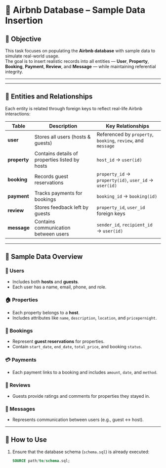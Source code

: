 # 🏡 Airbnb Database – Sample Data Insertion

## 🎯 Objective
This task focuses on populating the **Airbnb database** with sample data to simulate real-world usage.  
The goal is to insert realistic records into all entities — **User**, **Property**, **Booking**, **Payment**, **Review**, and **Message** — while maintaining referential integrity.

---


---

## 🧱 Entities and Relationships
Each entity is related through foreign keys to reflect real-life Airbnb interactions:

| Table | Description | Key Relationships |
|--------|--------------|------------------|
| **user** | Stores all users (hosts & guests) | Referenced by `property`, `booking`, `review`, and `message` |
| **property** | Contains details of properties listed by hosts | `host_id` → `user(id)` |
| **booking** | Records guest reservations | `property_id` → `property(id)`, `user_id` → `user(id)` |
| **payment** | Tracks payments for bookings | `booking_id` → `booking(id)` |
| **review** | Stores feedback left by guests | `property_id`, `user_id` foreign keys |
| **message** | Contains communication between users | `sender_id`, `recipient_id` → `user(id)` |

---

## 🧩 Sample Data Overview

### 👤 Users
- Includes both **hosts** and **guests**.  
- Each user has a name, email, phone, and role.  

### 🏠 Properties
- Each property belongs to a **host**.  
- Includes attributes like `name`, `description`, `location`, and `pricepernight`.

### 📅 Bookings
- Represent **guest reservations** for properties.  
- Contain `start_date`, `end_date`, `total_price`, and booking `status`.

### 💳 Payments
- Each payment links to a booking and includes `amount`, `date`, and `method`.

### 🌟 Reviews
- Guests provide ratings and comments for properties they stayed in.

### 💬 Messages
- Represents communication between users (e.g., guest ↔ host).

---

## 💾 How to Use

1. Ensure that the database schema (`schema.sql`) is already executed:
   ```sql
   SOURCE path/to/schema.sql;


